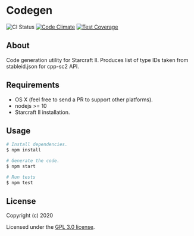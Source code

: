 # Codegen

![CI Status](https://github.com/cpp-sc2/codegen/workflows/Node.js%20CI/badge.svg)
[![Code Climate](https://codeclimate.com/github/cpp-sc2/codegen/badges/gpa.svg)](https://codeclimate.com/github/cpp-sc2/codegen)
[![Test Coverage](https://codeclimate.com/github/cpp-sc2/codegen/badges/coverage.svg)](https://codeclimate.com/github/cpp-sc2/codegen/coverage)

## About
Code generation utility for Starcraft II. Produces list of type IDs taken from stableid.json for cpp-sc2 API.

## Requirements
* OS X (feel free to send a PR to support other platforms). 
* nodejs >= 10
* Starcraft II installation.

## Usage
```bash
# Install dependencies.
$ npm install

# Generate the code.
$ npm start

# Run tests
$ npm test
```

## License
Copyright (c) 2020

Licensed under the [GPL 3.0 license](LICENSE).

